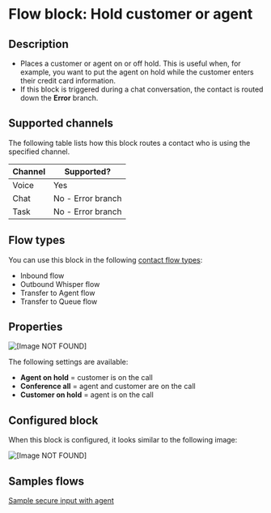 # Flow block: Hold customer or agent<a name="hold-customer-agent"></a>

## Description<a name="hold-customer-agent-description"></a>
+ Places a customer or agent on or off hold\. This is useful when, for example, you want to put the agent on hold while the customer enters their credit card information\. 
+ If this block is triggered during a chat conversation, the contact is routed down the **Error** branch\.

## Supported channels<a name="hold-customer-agent-channels"></a>

The following table lists how this block routes a contact who is using the specified channel\. 


| Channel | Supported? | 
| --- | --- | 
| Voice | Yes | 
| Chat | No \- Error branch | 
| Task | No \- Error branch | 

## Flow types<a name="hold-customer-agent-types"></a>

You can use this block in the following [contact flow types](create-contact-flow.md#contact-flow-types):
+ Inbound flow
+ Outbound Whisper flow
+ Transfer to Agent flow 
+ Transfer to Queue flow

## Properties<a name="hold-customer-agent-properties"></a>

![\[Image NOT FOUND\]](http://docs.aws.amazon.com/connect/latest/adminguide/images/hold-customer-or-agent-properties.png)

The following settings are available:
+ **Agent on hold** = customer is on the call
+ **Conference all** = agent and customer are on the call
+ **Customer on hold** = agent is on the call

## Configured block<a name="hold-customer-agent-configured"></a>

When this block is configured, it looks similar to the following image:

![\[Image NOT FOUND\]](http://docs.aws.amazon.com/connect/latest/adminguide/images/hold-customer-or-agent-configured.png)

## Samples flows<a name="hold-customer-agent-samples"></a>

[Sample secure input with agent](sample-secure-input-with-agent.md) 